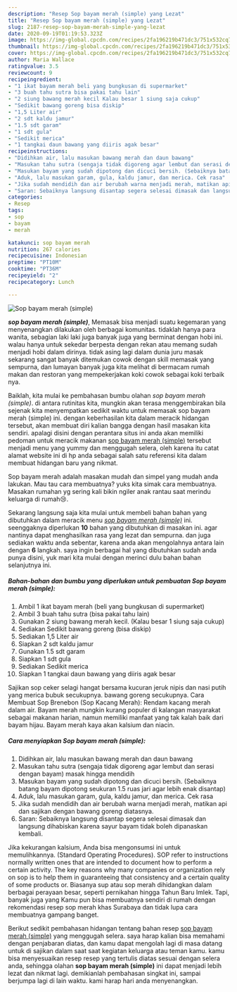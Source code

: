 ```yaml
---
description: "Resep Sop bayam merah (simple) yang Lezat"
title: "Resep Sop bayam merah (simple) yang Lezat"
slug: 2187-resep-sop-bayam-merah-simple-yang-lezat
date: 2020-09-19T01:19:53.323Z
image: https://img-global.cpcdn.com/recipes/2fa196219b471dc3/751x532cq70/sop-bayam-merah-simple-foto-resep-utama.jpg
thumbnail: https://img-global.cpcdn.com/recipes/2fa196219b471dc3/751x532cq70/sop-bayam-merah-simple-foto-resep-utama.jpg
cover: https://img-global.cpcdn.com/recipes/2fa196219b471dc3/751x532cq70/sop-bayam-merah-simple-foto-resep-utama.jpg
author: Maria Wallace
ratingvalue: 3.5
reviewcount: 9
recipeingredient:
- "1 ikat bayam merah beli yang bungkusan di supermarket"
- "3 buah tahu sutra bisa pakai tahu lain"
- "2 siung bawang merah kecil Kalau besar 1 siung saja cukup"
- "Sedikit bawang goreng bisa diskip"
- "1,5 Liter air"
- "2 sdt kaldu jamur"
- "1.5 sdt garam"
- "1 sdt gula"
- "Sedikit merica"
- "1 tangkai daun bawang yang diiris agak besar"
recipeinstructions:
- "Didihkan air, lalu masukan bawang merah dan daun bawang"
- "Masukan tahu sutra (sengaja tidak digoreng agar lembut dan serasi dengan bayam) masak hingga mendidih"
- "Masukan bayam yang sudah dipotong dan dicuci bersih. (Sebaiknya batang bayam dipotong seukuran 1.5 ruas jari agar lebih enak disantap)"
- "Aduk, lalu masukan garam, gula, kaldu jamur, dan merica. Cek rasa"
- "Jika sudah mendidih dan air berubah warna menjadi merah, matikan api dan sajikan dengan bawang goreng diatasnya."
- "Saran: Sebaiknya langsung disantap segera selesai dimasak dan langsung dihabiskan karena sayur bayam tidak boleh dipanaskan kembali."
categories:
- Resep
tags:
- sop
- bayam
- merah

katakunci: sop bayam merah 
nutrition: 267 calories
recipecuisine: Indonesian
preptime: "PT10M"
cooktime: "PT36M"
recipeyield: "2"
recipecategory: Lunch

---
```



![Sop bayam merah (simple)](https://img-global.cpcdn.com/recipes/2fa196219b471dc3/751x532cq70/sop-bayam-merah-simple-foto-resep-utama.jpg)

<b><i>sop bayam merah (simple)</i></b>, Memasak bisa menjadi suatu kegemaran yang menyenangkan dilakukan oleh berbagai komunitas. tidaklah hanya para wanita, sebagian laki laki juga banyak juga yang berminat dengan hobi ini. walau hanya untuk sekedar berpesta dengan rekan atau memang sudah menjadi hobi dalam dirinya. tidak asing lagi dalam dunia juru masak sekarang sangat banyak ditemukan cowok dengan skill memasak yang sempurna, dan lumayan banyak juga kita melihat di bermacam rumah makan dan restoran yang mempekerjakan koki cowok sebagai koki terbaik nya.

Baiklah, kita mulai ke pembahasan bumbu olahan <i>sop bayam merah (simple)</i>. di antara rutinitas kita, mungkin akan terasa menggembirakan bila sejenak kita menyempatkan sedikit waktu untuk memasak sop bayam merah (simple) ini. dengan keberhasilan kita dalam meracik hidangan tersebut, akan membuat diri kalian bangga dengan hasil masakan kita sendiri. apalagi disini dengan perantara situs ini anda akan memiliki pedoman untuk meracik makanan <u>sop bayam merah (simple)</u> tersebut menjadi menu yang yummy dan menggugah selera, oleh karena itu catat alamat website ini di hp anda sebagai salah satu referensi kita dalam membuat hidangan baru yang nikmat.

Sop bayam merah adalah masakan mudah dan simpel yang mudah anda lakukan. Mau tau cara membuatnya? yuks kita simak cara membuatnya. Masakan rumahan yg sering kali bikin ngiler anak rantau saat merindu keluarga di rumah😢.


Sekarang langsung saja kita mulai untuk membeli bahan bahan yang dibutuhkan dalam meracik menu <u><i>sop bayam merah (simple)</i></u> ini. seenggaknya diperlukan <b>10</b> bahan yang dibutuhkan di masakan ini. agar nantinya dapat menghasilkan rasa yang lezat dan sempurna. dan juga sediakan waktu anda sebentar, karena anda akan mengolahnya antara lain dengan <b>6</b> langkah. saya ingin berbagai hal yang dibutuhkan sudah anda punya disini, yuk mari kita mulai dengan merinci dulu bahan bahan selanjutnya ini.

<!--inarticleads1-->

##### Bahan-bahan dan bumbu yang diperlukan untuk pembuatan Sop bayam merah (simple):

1. Ambil 1 ikat bayam merah (beli yang bungkusan di supermarket)
1. Ambil 3 buah tahu sutra (bisa pakai tahu lain)
1. Gunakan 2 siung bawang merah kecil. (Kalau besar 1 siung saja cukup)
1. Sediakan Sedikit bawang goreng (bisa diskip)
1. Sediakan 1,5 Liter air
1. Siapkan 2 sdt kaldu jamur
1. Gunakan 1.5 sdt garam
1. Siapkan 1 sdt gula
1. Sediakan Sedikit merica
1. Siapkan 1 tangkai daun bawang yang diiris agak besar


Sajikan sop ceker selagi hangat bersama kucuran jeruk nipis dan nasi putih yang merica bubuk secukupnya. bawang goreng secukupnya. Cara Membuat Sop Brenebon (Sop Kacang Merah): Rendam kacang merah dalam air. Bayam merah mungkin kurang populer di kalangan masyarakat sebagai makanan harian, namun memiliki manfaat yang tak kalah baik dari bayam hijau. Bayam merah kaya akan kalsium dan niacin. 

<!--inarticleads2-->

##### Cara menyiapkan Sop bayam merah (simple):

1. Didihkan air, lalu masukan bawang merah dan daun bawang
1. Masukan tahu sutra (sengaja tidak digoreng agar lembut dan serasi dengan bayam) masak hingga mendidih
1. Masukan bayam yang sudah dipotong dan dicuci bersih. (Sebaiknya batang bayam dipotong seukuran 1.5 ruas jari agar lebih enak disantap)
1. Aduk, lalu masukan garam, gula, kaldu jamur, dan merica. Cek rasa
1. Jika sudah mendidih dan air berubah warna menjadi merah, matikan api dan sajikan dengan bawang goreng diatasnya.
1. Saran: Sebaiknya langsung disantap segera selesai dimasak dan langsung dihabiskan karena sayur bayam tidak boleh dipanaskan kembali.


Jika kekurangan kalsium, Anda bisa mengonsumsi ini untuk memulihkannya. (Standard Operating Procedures). SOP refer to instructions normally written ones that are intended to document how to perform a certain activity. The key reasons why many companies or organization rely on sop is to help them in guaranteeing that consistency and a certain quality of some products or. Biasanya sup atau sop merah dihidangkan dalam berbagai perayaan besar, seperti pernikahan hingga Tahun Baru Imlek. Tapi, banyak juga yang Kamu pun bisa membuatnya sendiri di rumah dengan rekomendasi resep sop merah khas Surabaya dan tidak lupa cara membuatnya gampang banget. 

Berikut sedikit pembahasan hidangan tentang bahan resep <u>sop bayam merah (simple)</u> yang menggugah selera. saya harap kalian bisa memahami dengan penjabaran diatas, dan kamu dapat mengolah lagi di masa datang untuk di sajikan dalam saat saat kegiatan keluarga atau teman kamu. kamu bisa menyesuaikan resep resep yang tertulis diatas sesuai dengan selera anda, sehingga olahan <b>sop bayam merah (simple)</b> ini dapat menjadi lebih lezat dan nikmat lagi. demikianlah pembahasan singkat ini, sampai berjumpa lagi di lain waktu. kami harap hari anda menyenangkan.
